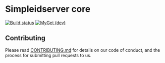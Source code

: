 # Simpleidserver core

[![Build status](https://ci.appveyor.com/api/projects/status/shtqlxhbda6gtdag?svg=true)](https://ci.appveyor.com/project/simpleidserver/simpleidserver)
[![MyGet (dev)](https://img.shields.io/myget/advance-ict/v/SimpleIdServer.OpenID.svg)](https://www.myget.org/gallery/advance-ict)

## Contributing

Please read [CONTRIBUTING.md](CONTRIBUTING.md) for details on our code of conduct, and the process for submitting pull requests to us.